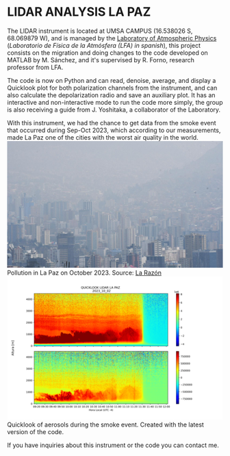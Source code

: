 # LIDAR ANALYSIS LA PAZ
The LIDAR instrument is located at UMSA CAMPUS (16.538026 S, 68.069879 W), and is managed by the <a href="http://www.atmosfera.umsa.bo/wp/">Laboratory of Atmospheric Physics</a> (<i>Laboratorio de Física de la Atmósfera (LFA) in spanish</i>), this project consists on the migration and doing changes to the code developed on MATLAB by M. Sánchez, and it's supervised by R. Forno, research professor from LFA.

The code is now on Python and can read, denoise, average, and display a Quicklook plot for both polarization channels from the instrument, and can also calculate the depolarization radio and save an auxiliary plot. It has an interactive and non-interactive mode to run the code more simply, the group is also receiving a guide from J. Yoshitaka, a collaborator of the Laboratory.

With this instrument, we had the chance to get data from the smoke event that occurred during Sep-Oct 2023, which according to our measurements, made La Paz one of the cities with the worst air quality in the world.
<img src="images/aire_la_paz.jpeg?raw=true"/>
Pollution in La Paz on October 2023. Source: <a href="https://www.la-razon.com/sociedad/2023/10/27/el-indice-de-calidad-del-aire-en-la-paz-supera-100-desde-el-1-de-agosto-este-viernes-el-registro-es-danino/">La Razón</a>
<img src="images/lidar.png?raw=true"/>
Quicklook of aerosols during the smoke event. Created with the latest version of the code.


If you have inquiries about this instrument or the code you can contact me.
